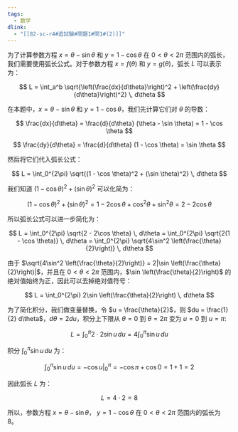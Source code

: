 ```yaml
---
tags:
  - 数学
dlink:
  - "[[82-sc-r4#追試験#問題1#問1#(2)]]"
---
```

为了计算参数方程 $x = \theta - \sin \theta$ 和 $y = 1 - \cos \theta$ 在 $0 < \theta < 2\pi$ 范围内的弧长，我们需要使用弧长公式。对于参数方程 $x = f(\theta)$ 和 $y = g(\theta)$，弧长 $L$ 可以表示为：

$$
L = \int_a^b \sqrt{\left(\frac{dx}{d\theta}\right)^2 + \left(\frac{dy}{d\theta}\right)^2} \, d\theta
$$

在本题中，$x = \theta - \sin \theta$ 和 $y = 1 - \cos \theta$，我们先计算它们对 $\theta$ 的导数：

$$
\frac{dx}{d\theta} = \frac{d}{d\theta} (\theta - \sin \theta) = 1 - \cos \theta
$$

$$
\frac{dy}{d\theta} = \frac{d}{d\theta} (1 - \cos \theta) = \sin \theta
$$

然后将它们代入弧长公式：

$$
L = \int_0^{2\pi} \sqrt{(1 - \cos \theta)^2 + (\sin \theta)^2} \, d\theta
$$

我们知道 $(1 - \cos \theta)^2 + (\sin \theta)^2$ 可以化简为：

$$
(1 - \cos \theta)^2 + (\sin \theta)^2 = 1 - 2\cos \theta + \cos^2 \theta + \sin^2 \theta = 2 - 2\cos \theta
$$

所以弧长公式可以进一步简化为：

$$
L = \int_0^{2\pi} \sqrt{2 - 2\cos \theta} \, d\theta = \int_0^{2\pi} \sqrt{2(1 - \cos \theta)} \, d\theta = \int_0^{2\pi} \sqrt{4\sin^2 \left(\frac{\theta}{2}\right)} \, d\theta
$$

由于 $\sqrt{4\sin^2 \left(\frac{\theta}{2}\right)} = 2|\sin \left(\frac{\theta}{2}\right)|$，并且在 $0 < \theta < 2\pi$ 范围内，$\sin \left(\frac{\theta}{2}\right)$ 的绝对值始终为正，因此可以去掉绝对值符号：

$$
L = \int_0^{2\pi} 2\sin \left(\frac{\theta}{2}\right) \, d\theta
$$

为了简化积分，我们做变量替换，令 $u = \frac{\theta}{2}$，则 $du = \frac{1}{2} d\theta$，$d\theta = 2 du$，积分上下限从 $\theta = 0$ 到 $\theta = 2\pi$ 变为 $u = 0$ 到 $u = \pi$:

$$
L = \int_0^\pi 2 \cdot 2 \sin u \, du = 4 \int_0^\pi \sin u \, du
$$

积分 $\int_0^\pi \sin u \, du$ 为：

$$
\int_0^\pi \sin u \, du = -\cos u \Big|_0^\pi = -\cos \pi + \cos 0 = 1 + 1 = 2
$$

因此弧长 $L$ 为：

$$
L = 4 \cdot 2 = 8
$$

所以，参数方程 $x = \theta - \sin \theta$， $y = 1 - \cos \theta$ 在 $0 < \theta < 2\pi$ 范围内的弧长为 8。